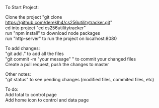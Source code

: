 To Start Project:

Clone the project "git clone https://github.com/dereklh4/cs256utilitytracker.git"  
cd into project "cd cs256utilitytracker"  
run "npm install" to download node packages  
run "http-server" to run the project on localhost:8080  

To add changes:  
"git add ." to add all the files  
"git commit -m "your message" " to commit your changed files  
Create a pull request, push the changes to master    
    

Other notes:  
"git status" to see pending changes (modified files, commited files, etc)  

To do:  
Add total to control page  
Add home icon to control and data page  